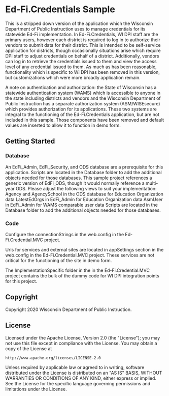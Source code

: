# Ed-Fi.Credentials Sample

This is a stripped down version of the application which the Wisconsin Department of Public Instruction uses to manage credentials for its statewide Ed-Fi implementation.  In Ed-Fi.Credentials, WI DPI staff are the primary users, however each district is required to log in to authorize their vendors to submit data for their district.  This is intended to be self-service application for districts, though occasionally situations arise which require DPI staff to adjust credentials on behalf of a district.  Additionally, vendors can log in to retrieve the credentials issued to them and view the access level of any credential issued to them.  As much as has been reasonable, functionality which is specific to WI DPI has been removed in this version, but customizations which were more broadly application remain.

A note on authentication and authorization: the State of Wisconsin has a statewide authentication system (WAMS) which is accessible to anyone in the state including districts and vendors and the Wisconsin Department of Public Instruction has a separate authorization system (ASM/WISEsecure) which provides authorization for its applications.  These two systems are integral to the functioning of the Ed-Fi.Credentials application, but are not included in this sample.  Those components have been removed and default values are inserted to allow it to function in demo form.  


## Getting Started

### Database
An EdFi_Admin, EdFi_Security, and ODS database are a prerequisite for this application.  Scripts are located in the Database folder to add the additional objects needed for those databases.  This sample project references a generic version of EdFi_ODS, though it would normally reference a multi-year ODS.  Please adjust the following views to suit your implementation:
	Agency and AgencySchool in the ODS database for Education Organization data
	LatestEdOrgs in EdFi_Admin for Education Organization data
	AsmUser in EdFi_Admin for WAMS comparable user data
Scripts are located in the Database folder to add the additional objects needed for those databases.

### Code
Configure the connectionStrings in the web.config in the Ed-Fi.Credential.MVC project.

Urls for services and external sites are located in appSettings section in the web.config in the Ed-Fi.Credential.MVC project.  These services are not critical for the functioning of the site in demo form.

The ImplementationSpecific folder in the in the Ed-Fi.Credential.MVC project contains the bulk of the dummy code for WI DPI integration points for this project.



## Copyright
Copyright 2020 Wisconsin Department of Public Instruction.

## License
Licensed under the Apache License, Version 2.0 (the "License"); you may not use this file except in compliance with the License. You may obtain a copy of the License at

    http://www.apache.org/licenses/LICENSE-2.0

Unless required by applicable law or agreed to in writing, software distributed under the License is distributed on an "AS IS" BASIS, WITHOUT WARRANTIES OR CONDITIONS OF ANY KIND, either express or implied.
See the License for the specific language governing permissions and limitations under the License.
